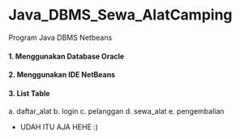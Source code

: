 # Java_DBMS_Sewa_AlatCamping
Program Java DBMS Netbeans

#### 1. Menggunakan Database Oracle

#### 2. Menggunakan IDE NetBeans

#### 3. List Table

a. daftar_alat
b. login
c. pelanggan
d. sewa_alat
e. pengembalian


* UDAH ITU AJA HEHE :)